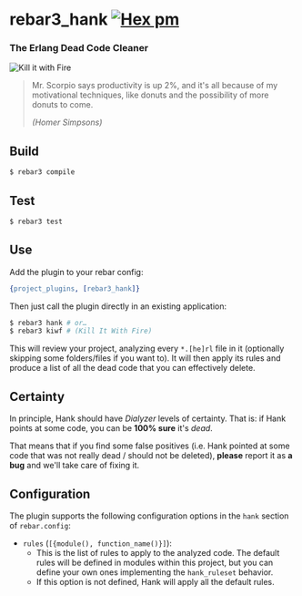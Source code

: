 # rebar3_hank [![Hex pm](http://img.shields.io/hexpm/v/rebar3_format.svg?style=flat)](https://hex.pm/packages/rebar3_hank)
### The Erlang Dead Code Cleaner

![Kill it with Fire](https://repository-images.githubusercontent.com/321259416/91eb8780-3de1-11eb-83e2-be100515c76b)
> Mr. Scorpio says productivity is up 2%, and it's all because of my motivational techniques, like donuts and the possibility of more donuts to come.
>
> _(Homer Simpsons)_

## Build

```bash
$ rebar3 compile
```

## Test

```bash
$ rebar3 test
```

## Use

Add the plugin to your rebar config:

```erlang
{project_plugins, [rebar3_hank]}
```

Then just call the plugin directly in an existing application:

```bash
$ rebar3 hank # or…
$ rebar3 kiwf # (Kill It With Fire)
```

This will review your project, analyzing every `*.[he]rl` file in it (optionally skipping some folders/files if you want to).
It will then apply its rules and produce a list of all the dead code that you can effectively delete.

## Certainty

In principle, Hank should have _Dialyzer_ levels of certainty. That is: if Hank points at some code, you can be **100% sure** it's _dead_.

That means that if you find some false positives (i.e. Hank pointed at some code that was not really dead / should not be deleted), **please** report it as **a bug** and we'll take care of fixing it.

## Configuration

The plugin supports the following configuration options in the `hank` section of `rebar.config`:

* `rules` (`[{module(), function_name()}]`):
    - This is the list of rules to apply to the analyzed code. The default rules will be defined in modules within this project, but you can define your own ones implementing the `hank_ruleset` behavior.
    - If this option is not defined, Hank will apply all the default rules.
